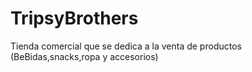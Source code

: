 # TripsyBrothers

Tienda comercial que se dedica a la venta de productos (BeBidas,snacks,ropa y accesorios)
